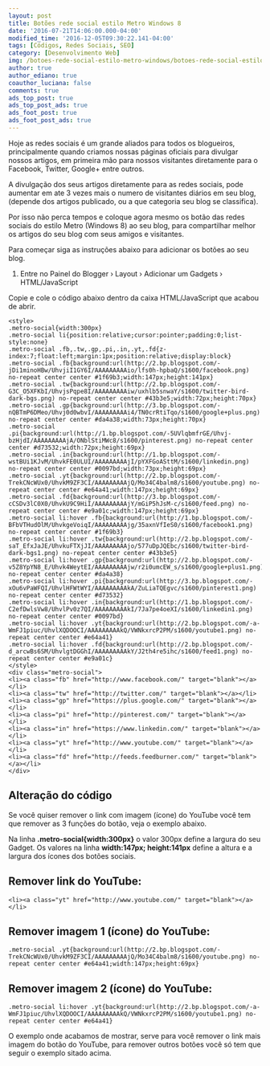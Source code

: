 ```yaml
---
layout: post
title: Botões rede social estilo Metro Windows 8
date: '2016-07-21T14:06:00.000-04:00'
modified_time: '2016-12-05T09:30:22.141-04:00'
tags: [Códigos, Redes Sociais, SEO]
category: [Desenvolvimento Web]
img: /botoes-rede-social-estilo-metro-windows/botoes-rede-social-estilo-metro-windows.jpg
author: true
author_ediano: true
coauthor_luciana: false
comments: true
ads_top_post: true
ads_top_post_ads: true
ads_foot_post: true
ads_foot_post_ads: true
---
```


Hoje as redes sociais é um grande aliados para todos os blogueiros, principalmente quando criamos nossas páginas oficiais para divulgar nossos artigos, em primeira mão para nossos visitantes diretamente para o Facebook, Twitter, Google+ entre outros.

A divulgação dos seus artigos diretamente para as redes sociais, pode aumentar em ate 3 vezes mais o numero de visitantes diários em seu blog, (depende dos artigos publicado, ou a que categoria seu blog se classifica).

Por isso não perca tempos e coloque agora mesmo os botão das redes sociais do estilo Metro (Windows 8) ao seu blog, para compartilhar melhor os artigos do seu blog com seus amigos e visitantes.

Para começar siga as instruções abaixo para adicionar os botões ao seu blog.

1. Entre no Painel do Blogger › Layout › Adicionar um Gadgets › HTML/JavaScript

Copie e cole o código abaixo dentro da caixa HTML/JavaScript que acabou de abrir.

    <style>
    .metro-social{width:300px}
    .metro-social li{position:relative;cursor:pointer;padding:0;list-style:none}
    .metro-social .fb,.tw,.gp,.pi,.in,.yt,.fd{z-index:7;float:left;margin:1px;position:relative;display:block}
    .metro-social .fb{background:url(http://2.bp.blogspot.com/-jDi1minoHBw/UhvjiI1GY6I/AAAAAAAAAio/lfs0h-hpbaQ/s1600/facebook.png) no-repeat center center #1f69b3;width:147px;height:141px}
    .metro-social .tw{background:url(http://2.bp.blogspot.com/-G3C_O5XFKbI/UhvjsPqpe8I/AAAAAAAAAiw/uxhlb5snwaY/s1600/twitter-bird-dark-bgs.png) no-repeat center center #43b3e5;width:72px;height:70px}
    .metro-social .gp{background:url(http://3.bp.blogspot.com/-nQBTmP6DMeo/Uhvj0d0wbvI/AAAAAAAAAi4/TN0crRtiTqo/s1600/google+plus.png) no-repeat center center #da4a38;width:73px;height:70px}
    .metro-social .pi{background:url(http://1.bp.blogspot.com/-5UVlqbmfrGE/Uhvj-bzHjdI/AAAAAAAAAjA/ONblStiMWc8/s1600/pinterest.png) no-repeat center center #d73532;width:72px;height:69px}
    .metro-social .in{background:url(http://1.bp.blogspot.com/-wstBUi1KJvM/UhvkFE0ULUI/AAAAAAAAAjI/pYXFGoASttM/s1600/linkedin.png) no-repeat center center #0097bd;width:73px;height:69px}
    .metro-social .yt{background:url(http://2.bp.blogspot.com/-TrekCNcWUx0/UhvkM9ZF3CI/AAAAAAAAAjQ/Mo34C4balm8/s1600/youtube.png) no-repeat center center #e64a41;width:147px;height:69px}
    .metro-social .fd{background:url(http://3.bp.blogspot.com/-cCSDv3lC0X0/UhvkU9C9HiI/AAAAAAAAAjY/mGiP5hJsM-c/s1600/feed.png) no-repeat center center #e9a01c;width:147px;height:69px}
    .metro-social li:hover .fb{background:url(http://1.bp.blogspot.com/-BFbVTHudOlM/UhvkgeVoiqI/AAAAAAAAAjg/35axnVfIeS0/s1600/facebook1.png) no-repeat center center #1f69b3}
    .metro-social li:hover .tw{background:url(http://2.bp.blogspot.com/-saT_EfxJaJE/UhvkuFTXjJI/AAAAAAAAAjo/577uDpJQEbc/s1600/twitter-bird-dark-bgs1.png) no-repeat center center #43b3e5}
    .metro-social li:hover .gp{background:url(http://2.bp.blogspot.com/-v5Z8YpYN8_E/Uhvk4WeytEI/AAAAAAAAAjw/r2i0umcEW_s/s1600/google+plus1.png) no-repeat center center #da4a38}
    .metro-social li:hover .pi{background:url(http://3.bp.blogspot.com/-xOu6vPaWFQI/UhvlHFWtWYI/AAAAAAAAAkA/ZuLiaTQEgvc/s1600/pinterest1.png) no-repeat center center #d73532}
    .metro-social li:hover .in{background:url(http://1.bp.blogspot.com/-C2efDwlsVw8/UhvlPv0z7QI/AAAAAAAAAkI/7Ja7pe4oeXI/s1600/linkedin1.png) no-repeat center center #0097bd}
    .metro-social li:hover .yt{background:url(http://2.bp.blogspot.com/-a-WmFJ1piuc/UhvlXQDOOCI/AAAAAAAAAkQ/VWNkxrcP2PM/s1600/youtube1.png) no-repeat center center #e64a41}
    .metro-social li:hover .fd{background:url(http://2.bp.blogspot.com/-d_arcwBs6SM/UhvlgtDGGhI/AAAAAAAAAkY/J2th4re5ihc/s1600/feed1.png) no-repeat center center #e9a01c}
    </style>
    <div class="metro-social">
    <li><a class="fb" href="http://www.facebook.com/" target="blank"></a></li>
    <li><a class="tw" href="http://twitter.com/" target="blank"></a></li>
    <li><a class="gp" href="https://plus.google.com/" target="blank"></a></li>
    <li><a class="pi" href="http://pinterest.com/" target="blank"></a></li>
    <li><a class="in" href="https://www.linkedin.com/" target="blank"></a></li>
    <li><a class="yt" href="http://www.youtube.com/" target="blank"></a></li>
    <li><a class="fd" href="http://feeds.feedburner.com/" target="blank"></a></li>
    </div>

## Alteração do código
Se você quiser remover o link com imagem (ícone) do YouTube você tem que remover as 3 funções do botão, veja o exemplo abaixo.

Na linha **.metro-social{width:300px}** o valor 300px define a largura do seu Gadget. Os valores na linha **width:147px; height:141px** define a altura e a largura dos ícones dos botões sociais.

## Remover link do YouTube:
    <li><a class="yt" href="http://www.youtube.com/" target="blank"></a></li>

## Remover imagem 1 (ícone) do YouTube:
    .metro-social .yt{background:url(http://2.bp.blogspot.com/-TrekCNcWUx0/UhvkM9ZF3CI/AAAAAAAAAjQ/Mo34C4balm8/s1600/youtube.png) no-repeat center center #e64a41;width:147px;height:69px}

## Remover imagem 2 (ícone) do YouTube:
    .metro-social li:hover .yt{background:url(http://2.bp.blogspot.com/-a-WmFJ1piuc/UhvlXQDOOCI/AAAAAAAAAkQ/VWNkxrcP2PM/s1600/youtube1.png) no-repeat center center #e64a41}

O exemplo onde acabamos de mostrar, serve para você remover o link mais imagem do botão do YouTube, para remover outros botões você só tem que seguir o exemplo sitado acima.